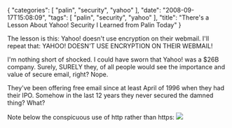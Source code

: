 {
    "categories": [
        "palin", 
        "security", 
        "yahoo"
    ], 
    "date": "2008-09-17T15:08:09", 
    "tags": [
        "palin", 
        "security", 
        "yahoo"
    ], 
    "title": "There's a Lesson About Yahoo! Security I Learned from Palin Today"
}

The lesson is this: Yahoo! doesn't use encryption on their webmail. I'll repeat that: YAHOO! DOESN'T USE ENCRYPTION ON THEIR WEBMAIL! 

I'm nothing short of shocked. I could have sworn that Yahoo! was a $26B company. Surely, SURELY they, of all people would see the importance and value of secure email, right? Nope. 

They've been offering free email since at least April of 1996 when they had their IPO. Somehow in the last 12 years they never secured the damned thing? What?

Note below the conspicuous use of http rather than https:
<img src="http://www.michaeljaylissner.com/files/images/yahooSecuritySucks.png">